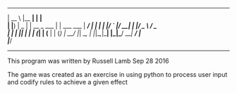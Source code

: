 _____         _______           _______         
 |  __ \       |__   __|         |__   __|        
 | |__) |   _     | | __ _  ___     | | ___   ___ 
 |  ___/ | | |    | |/ _` |/ __|    | |/ _ \ / _ \
 | |   | |_| |    | | (_| | (__     | | (_) |  __/
 |_|    \__, |    |_|\__,_|\___|    |_|\___/ \___|
         __/ |                                    
        |___/
______________________________________________________________________


This program was written by Russell Lamb Sep 28 2016 

The game was created as an exercise in using python to process user input and codify rules to achieve a given effect

